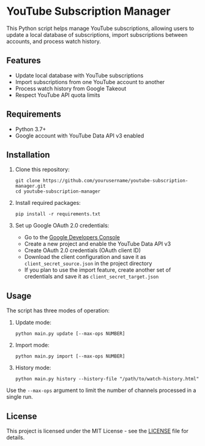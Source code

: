 # YouTube Subscription Manager

This Python script helps manage YouTube subscriptions, allowing users to update a local database of subscriptions, import subscriptions between accounts, and process watch history.

## Features

- Update local database with YouTube subscriptions
- Import subscriptions from one YouTube account to another
- Process watch history from Google Takeout
- Respect YouTube API quota limits

## Requirements

- Python 3.7+
- Google account with YouTube Data API v3 enabled

## Installation

1. Clone this repository:

   ```
   git clone https://github.com/yourusername/youtube-subscription-manager.git
   cd youtube-subscription-manager
   ```

2. Install required packages:

   ```
   pip install -r requirements.txt
   ```

3. Set up Google OAuth 2.0 credentials:
   - Go to the [Google Developers Console](https://console.developers.google.com/)
   - Create a new project and enable the YouTube Data API v3
   - Create OAuth 2.0 credentials (OAuth client ID)
   - Download the client configuration and save it as `client_secret_source.json` in the project directory
   - If you plan to use the import feature, create another set of credentials and save it as `client_secret_target.json`

## Usage

The script has three modes of operation:

1. Update mode:

   ```
   python main.py update [--max-ops NUMBER]
   ```

2. Import mode:

   ```
   python main.py import [--max-ops NUMBER]
   ```

3. History mode:
   ```
   python main.py history --history-file "/path/to/watch-history.html"
   ```

Use the `--max-ops` argument to limit the number of channels processed in a single run.

## License

This project is licensed under the MIT License - see the [LICENSE](LICENSE) file for details.

